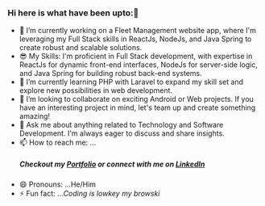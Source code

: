 ### Hi here is what have been upto:👋

- 🔭 I’m currently working on a Fleet Management website app, where I'm leveraging my Full Stack skills in ReactJs, NodeJs, and Java Spring to create robust and scalable solutions.
- 😎 My Skills: I'm proficient in Full Stack development, with expertise in ReactJs for dynamic front-end interfaces, NodeJs for server-side logic, and Java Spring for building robust back-end systems.
- 🌱 I’m currently learning PHP with Laravel to expand my skill set and explore new possibilities in web development.
- 👯 I’m looking to collaborate on exciting Android or Web projects. If you have an interesting project in mind, let's team up and create something amazing!
- 💬 Ask me about anything related to Technology and Software Development. I'm always eager to discuss and share insights.
- 📫 How to reach me: ...<h5>Checkout my <a target="_blank" href="https://bit.ly/GitariAlex">Portfolio</a> or connect with me on <a target="_blank" href="https://www.linkedin.com/in/alex-gitari-766053228/">LinkedIn</a></h5>
- 😄 Pronouns: ...He/Him 
- ⚡ Fun fact: ...<i>Coding is lowkey my browski</i>

